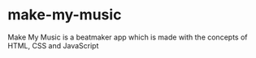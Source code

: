 # make-my-music
Make My Music is a beatmaker app which is made with the concepts of HTML, CSS and JavaScript
